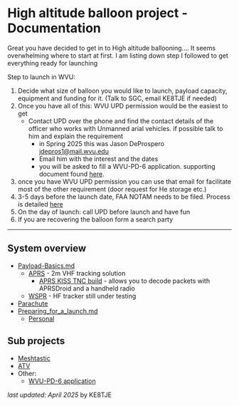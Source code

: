 # High altitude balloon project - Documentation

Great you have decided to get in to High altitude ballooning.... It seems overwhelming where to start at first. I am listing down step I followed to get everything ready for launching

Step to launch in WVU:
1. Decide what size of balloon you would like to launch, payload capacity, equipment and funding for it. (Talk to SGC, email KE8TJE if needed)
2. Once you have all of this: WVU UPD permission would be the easiest to get
	- Contact UPD over the phone and find the contact details of the  officer who works with Unmanned arial vehicles. if possible talk to him and explain the requirement
		- in Spring 2025 this was Jason DeProspero jdepros1@mail.wvu.edu
		- Email him with the interest and the dates
		- you will be asked to fill a WVU-PD-6 application. supporting document found [here](docs/other/WVU-PD-6_application.md).
3. once you have WVU UPD permission you can use that email for facilitate most of the other requirement (door request for He storage etc.)
4. 3-5 days before the launch date, FAA NOTAM needs to be filed. Process is detailed [here](docs/Preparing_for_a_launch.md.md)
5. On the day of launch: call UPD before launch and have fun
6. If you are recovering the balloon form a search party

---
##  System overview
- [Payload-Basics.md](docs/Payload-Basics.md.md)
	- [APRS](https://github.com/hasithperera/APRS_tracker) - 2m VHF tracking solution
		- [APRS KISS TNC build](https://github.com/hasithperera/APRS_tracker-buildday/tree/main/pcb/bt_kiss) - allows you to decode packets with APRSDroid and a handheld radio
	- [WSPR](docs/WSPR/Readme.md) - HF tracker still under testing
- [Parachute](docs/other/Parachute.md)
- [Preparing_for_a_launch.md](docs/Preparing_for_a_launch.md.md)
	- [Personal](docs/Tutorials/Launch-planning.md.md)

## Sub projects

- [Meshtastic](docs/Meshtastic/Readme.md)
- [ATV](docs/ATV/Readme.md)
- Other:
	- [WVU-PD-6 application](docs/other/WVU-PD-6_application.md)

*last updated: April 2025* by KE8TJE 

